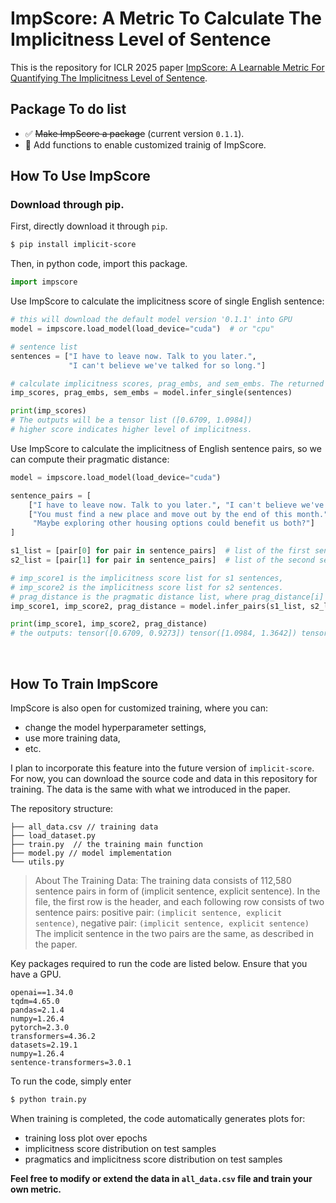 # ImpScore: A Metric To Calculate The Implicitness Level of Sentence

This is the repository for ICLR 2025 paper [ImpScore: A Learnable Metric For Quantifying The Implicitness Level of Sentence](https://openreview.net/forum?id=gYWqxXE5RJ).

## Package To do list
- :white_check_mark: ~~Make ImpScore a package~~ (current version `0.1.1`).
- :black_square_button: Add functions to enable customized trainig of ImpScore.


## How To Use ImpScore
### Download through pip.
First, directly download it through `pip`.

```bash
$ pip install implicit-score
```

Then, in python code, import this package.
```python
import impscore
```

Use ImpScore to calculate the implicitness score of single English sentence:
```python
# this will download the default model version '0.1.1' into GPU
model = impscore.load_model(load_device="cuda")  # or "cpu"

# sentence list
sentences = ["I have to leave now. Talk to you later.",
             "I can't believe we've talked for so long."]

# calculate implicitness scores, prag_embs, and sem_embs. The returned variables are lists of results.
imp_scores, prag_embs, sem_embs = model.infer_single(sentences)

print(imp_scores)
# The outputs will be a tensor list ([0.6709, 1.0984])
# higher score indicates higher level of implicitness.
```

Use ImpScore to calculate the implicitness of English sentence pairs, so we can compute their pragmatic distance:
```python
model = impscore.load_model(load_device="cuda")

sentence_pairs = [
    ["I have to leave now. Talk to you later.", "I can't believe we've talked for so long."],
    ["You must find a new place and move out by the end of this month.",
     "Maybe exploring other housing options could benefit us both?"]
]

s1_list = [pair[0] for pair in sentence_pairs]  # list of the first sentence in pairs
s2_list = [pair[1] for pair in sentence_pairs]  # list of the second sentence in pairs

# imp_score1 is the implicitness score list for s1 sentences,
# imp_score2 is the implicitness score list for s2 sentences.
# prag_distance is the pragmatic distance list, where prag_distance[i] is the pragmatic distance between s1[i] and s2[i].
imp_score1, imp_score2, prag_distance = model.infer_pairs(s1_list, s2_list)

print(imp_score1, imp_score2, prag_distance)
# the outputs: tensor([0.6709, 0.9273]) tensor([1.0984, 1.3642]) tensor([0.6660, 0.7115])
```
<br>

## How To Train ImpScore
ImpScore is also open for customized training, where you can:
- change the model hyperparameter settings,
- use more training data,
- etc.

I plan to incorporate this feature into the future version of `implicit-score`. 
For now, you can download the source code and data in this repository for training. The data is the same with what we introduced in the paper.

The repository structure:
```plaintext
├── all_data.csv // training data
├── load_dataset.py
├── train.py  // the training main function
├── model.py // model implementation
└── utils.py 
```

> About The Training Data:
> The training data consists of 112,580 sentence pairs in form of (implicit sentence, explicit sentence). In the file, the first row is the header, and each following row consists of two sentence pairs:
> positive pair: `(implicit sentence, explicit sentence)`, negative pair: `(implicit sentence, explicit sentence)`
> The implicit sentence in the two pairs are the same, as described in the paper.

Key packages required to run the code are listed below. Ensure that you have a GPU.
```plaintext
openai==1.34.0
tqdm=4.65.0
pandas=2.1.4
numpy=1.26.4
pytorch=2.3.0
transformers=4.36.2
datasets=2.19.1
numpy=1.26.4
sentence-transformers=3.0.1
```

To run the code, simply enter
```bash
$ python train.py
```

When training is completed, the code automatically generates plots for:
- training loss plot over epochs
- implicitness score distribution on test samples
- pragmatics and implicitness score distribution on test samples

**Feel free to modify or extend the data in `all_data.csv` file and train your own metric.**

